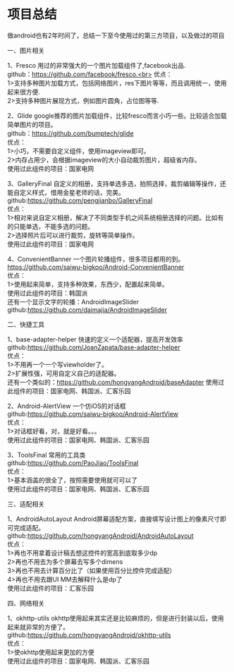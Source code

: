 # 项目总结

做android也有2年时间了，总结一下至今使用过的第三方项目，以及做过的项目

一、图片相关

1、Fresco
  用过的非常强大的一个图片加载组件了,facebook出品.<br>
  github：https://github.com/facebook/fresco.<br>
  优点：<br>
  1>支持多种图片加载方式，包括网络图片，res下图片等等，而且调用统一，使用起来很方便.<br>
  2>支持多种图片展现方式，例如图片圆角，占位图等等.<br>
  
  
2、Glide
  google推荐的图片加载组件，比较fresco而言小巧一些。比较适合加载简单图片的项目。<br>
  github：https://github.com/bumptech/glide<br>
  优点：<br>
  1>小巧，不需要自定义组件，使用imageview即可。<br>
  2>内存占用少，会根据imageview的大小自动裁剪图片，超级省内存。<br>
  使用过此组件的项目：国家电网<br>
  
3、GalleryFinal
  自定义的相册，支持单选多选，拍照选择，裁剪编辑等操作，还能自定义样式，借用金星老师的话，完美。<br>
  github:https://github.com/pengjianbo/GalleryFinal<br>
  优点：<br>
  1>相对来说自定义相册，解决了不同类型手机之间系统相册选择的问题。比如有的只能单选，不能多选的问题。<br>
  2>选择照片后可以进行裁剪，旋转等简单操作。<br>
  使用过此组件的项目：国家电网<br>
  
4、ConvenientBanner
  一个图片轮播组件，很多项目都用的到。<br>
  https://github.com/saiwu-bigkoo/Android-ConvenientBanner<br>
  优点：<br>
  1>使用起来简单，支持多种效果，东西少，配置起来简单。<br>
  使用过此组件的项目：韩国派<br>
  还有一个显示文字的轮播：AndroidImageSlider<br>
  github:https://github.com/daimajia/AndroidImageSlider<br>
  
二、快捷工具

1、base-adapter-helper
  快速的定义一个适配器，提高开发效率<br>
  github:https://github.com/JoanZapata/base-adapter-helper<br>
  优点：<br>
  1>不用再一个一个写viewholder了。<br>
  2>扩展性强，可用自定义自己的适配器。<br>
  还有一个类似的：https://github.com/hongyangAndroid/baseAdapter
  使用过此组件的项目：国家电网、韩国派、汇客乐园<br>
  
2、Android-AlertView
  一个仿iOS的对话框<br>
  github:https://github.com/saiwu-bigkoo/Android-AlertView<br>
  优点：<br>
  1>对话框好看，对，就是好看。。。<br>
  使用过此组件的项目：国家电网、韩国派、汇客乐园<br>

3、ToolsFinal
  常用的工具类<br>
  github:https://github.com/PaoJiao/ToolsFinal<br>
  优点：<br>
  1>基本涵盖的很全了，按照需要使用就可可以了<br>
  使用过此组件的项目：国家电网、韩国派、汇客乐园<br>
  
三、适配相关

1、AndroidAutoLayout
  Android屏幕适配方案，直接填写设计图上的像素尺寸即可完成适配。<br>
  github:https://github.com/hongyangAndroid/AndroidAutoLayout<br>
  优点：<br>
  1>再也不用拿着设计稿去想这控件的宽高到底取多少dp<br>
  2>再也不用去为多个屏幕去写多个dimens<br>
  3>再也不用去计算百分比了（如果使用百分比控件完成适配）<br>
  4>再也不用去跟UI MM去解释什么是dp了<br>
  使用过此组件的项目：汇客乐园<br>

四、网络相关

1、okhttp-utils
  okhttp使用起来其实还是比较麻烦的，但是进行封装以后，使用起来就非常的方便了。<br>
  github:https://github.com/hongyangAndroid/okhttp-utils<br>
  优点：<br>
  1>使okhttp使用起来更加的方便<br>
  使用过此组件的项目：国家电网、韩国派、汇客乐园<br>
  
